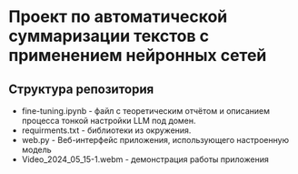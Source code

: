 # Проект по автоматической суммаризации текстов с применением нейронных сетей
## Структура репозитория
* fine-tuning.ipynb - файл с теоретическим отчётом и описанием процесса тонкой настройки LLM под домен.
* requirments.txt - библиотеки из окружения.
* web.py - Веб-интерфейс приложения, использующего настроенную модель 
* Video_2024_05_15-1.webm - демонстрация работы приложения
